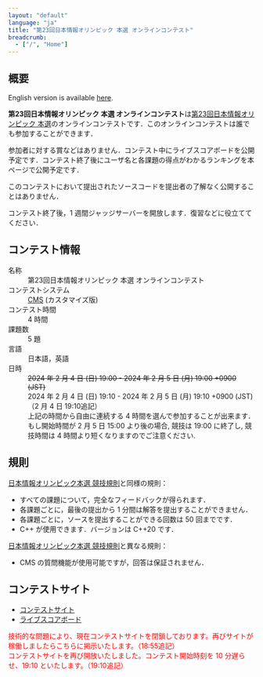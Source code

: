 ```yaml
---
layout: "default"
language: "ja"
title: "第23回日本情報オリンピック 本選 オンラインコンテスト"
breadcrumb:
  - ["/", "Home"]
---
```


## 概要

English version is available [here](./index-en.html).

**第23回日本情報オリンピック 本選 オンラインコンテスト**は[第23回日本情報オリンピック 本選](https://www.ioi-jp.org/joi/2023/2024-ho-outline)のオンラインコンテストです．このオンラインコンテストは誰でも参加することができます．

参加者に対する賞などはありません．コンテスト中にライブスコアボードを公開予定です．コンテスト終了後にユーザ名と各課題の得点がわかるランキングを本ページで公開予定です．

このコンテストにおいて提出されたソースコードを提出者の了解なく公開することはありません．

コンテスト終了後，1 週間ジャッジサーバーを開放します．復習などに役立ててください．

## コンテスト情報

<dl>
  <dt>名称</dt>
  <dd>第23回日本情報オリンピック 本選 オンラインコンテスト</dd>

  <dt>コンテストシステム</dt>
  <dd>
  <a href="https://github.com/cms-dev/cms/">CMS</a> (カスタマイズ版)
  </dd>

  <dt>コンテスト時間</dt>
  <dd>4 時間</dd>

  <dt>課題数</dt>
  <dd>5 題</dd>

  <dt>言語</dt>
  <dd>日本語，英語</dd>

  <dt>日時</dt>
  <strike><dd>2024 年 2 月 4 日 (日) 19:00 - 2024 年 2 月 5 日 (月) 19:00 +0900 (JST)</dd></strike>
  <dd>2024 年 2 月 4 日 (日) 19:10 - 2024 年 2 月 5 日 (月) 19:10 +0900 (JST) （2 月 4 日 19:10追記）</dd>
  <dd>上記の時間から自由に連続する 4 時間を選んで参加することが出来ます．</dd>
  <dd>もし開始時間が 2 月 5 日 15:00 より後の場合, 競技は 19:00 に終了し, 競技時間は 4 時間より短くなりますのでご注意ください.</dd>
</dl>

## 規則

[日本情報オリンピック本選 競技規則](https://www.ioi-jp.org/joi/2023/2024-ho-outline#OV)と同様の規則：

- すべての課題について，完全なフィードバックが得られます．
- 各課題ごとに，最後の提出から 1 分間は解答を提出することができません．
- 各課題ごとに，ソースを提出することができる回数は 50 回までです．
- C++ が使用できます．バージョンは C++20 です．

[日本情報オリンピック本選 競技規則](https://www.ioi-jp.org/joi/2023/2024-ho-outline#OV)と異なる規則：

- CMS の質問機能が使用可能ですが，回答は保証されません．

## コンテストサイト

- [コンテストサイト](https://cms.ioi-jp.org)
- [ライブスコアボード](https://ranking.cms.ioi-jp.org/Ranking.html)

<font color="red">技術的な問題により、現在コンテストサイトを閉鎖しております。再びサイトが稼働しましたらこちらに掲示いたします。（18:55追記）<br></font>
<font color="red">コンテストサイトを再び開放いたしました。コンテスト開始時刻を 10 分遅らせ、19:10 といたします。（19:10追記）</font>